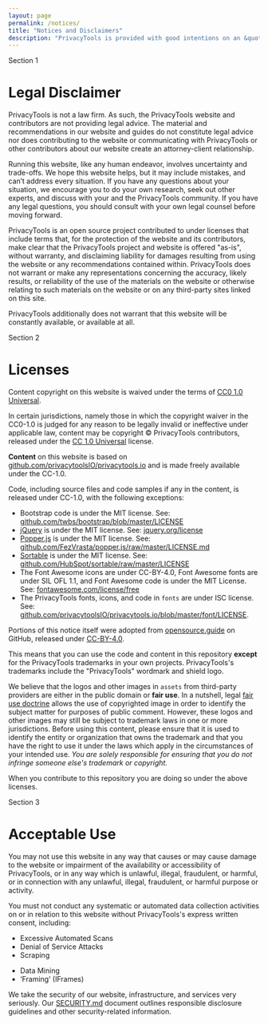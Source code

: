 ```yaml
---
layout: page
permalink: /notices/
title: "Notices and Disclaimers"
description: "PrivacyTools is provided with good intentions on an &quot;as-is&quot; basis, without warranty, and disclaiming liability for damages."
---
```


<span class="badge badge-secondary mt-5">Section 1</span>
# Legal Disclaimer

<span class="lead">PrivacyTools is not a law firm. As such, the PrivacyTools website and contributors are not providing legal advice. The material and recommendations in our website and guides do not constitute legal advice nor does contributing to the website or communicating with PrivacyTools or other contributors about our website create an attorney-client relationship.</span>

Running this website, like any human endeavor, involves uncertainty and trade-offs. We hope this website helps, but it may include mistakes, and can’t address every situation. If you have any questions about your situation, we encourage you to do your own research, seek out other experts, and discuss with your and the PrivacyTools community. If you have any legal questions, you should consult with your own legal counsel before moving forward.

PrivacyTools is an open source project contributed to under licenses that include terms that, for the protection of the website and its contributors, make clear that the PrivacyTools project and website is offered "as-is", without warranty, and disclaiming liability for damages resulting from using the website or any recommendations contained within. PrivacyTools does not warrant or make any representations concerning the accuracy, likely results, or reliability of the use of the materials on the website or otherwise relating to such materials on the website or on any third-party sites linked on this site.

PrivacyTools additionally does not warrant that this website will be constantly available, or available at all.

<span class="badge badge-secondary mt-5">Section 2</span>
# Licenses

<span class="lead">Content copyright on this website is waived under the terms of [CC0 1.0 Universal](https://github.com/privacytoolsIO/privacytools.io/blob/master/LICENSE.txt).</span>

In certain jurisdictions, namely those in which the copyright waiver in the CC0-1.0 is judged for any reason to be legally invalid or ineffective under applicable law, content may be copyright &copy; PrivacyTools contributors, released under the [CC 1.0 Universal](https://github.com/privacytoolsIO/privacytools.io/blob/master/LICENSE.txt) license.

**Content** on this website is based on [github.com/privacytoolsIO/privacytools.io](https://github.com/privacytoolsIO/privacytools.io) and is made freely available under the CC-1.0.

Code, including source files and code samples if any in the content, is released under CC-1.0, with the following exceptions:

- Bootstrap code is under the MIT license. See: [github.com/twbs/bootstrap/blob/master/LICENSE](https://github.com/twbs/bootstrap/blob/master/LICENSE)
- [jQuery](https://github.com/privacytoolsIO/privacytools.io/blob/master/assets/js/jquery-3.3.1.min.js) is under the MIT license. See: [jquery.org/license](https://jquery.org/license/)
- [Popper.js](https://github.com/privacytoolsIO/privacytools.io/blob/master/assets/js/popper.min.js) is under the MIT license. See: [github.com/FezVrasta/popper.js/raw/master/LICENSE.md](https://github.com/FezVrasta/popper.js/raw/master/LICENSE.md)
- [Sortable](https://github.com/privacytoolsIO/privacytools.io/blob/master/assets/js/sortable.min.js) is under the MIT license. See: [github.com/HubSpot/sortable/raw/master/LICENSE](https://github.com/HubSpot/sortable/raw/master/LICENSE)
- The Font Awesome icons are under CC-BY-4.0, Font Awesome fonts are under SIL OFL 1.1, and Font Awesome code is under the MIT License. See: [fontawesome.com/license/free](https://fontawesome.com/license/free)
- The PrivacyTools fonts, icons, and code in `fonts` are under ISC license. See: [github.com/privacytoolsIO/privacytools.io/blob/master/font/LICENSE](https://github.com/privacytoolsIO/privacytools.io/blob/master/font/LICENSE).

Portions of this notice itself were adopted from [opensource.guide](https://github.com/github/opensource.guide/blob/master/notices.md) on GitHub, released under [CC-BY-4.0](https://github.com/github/opensource.guide/blob/master/LICENSE).

This means that you can use the code and content in this repository **except** for the PrivacyTools trademarks in your own projects. PrivacyTools's trademarks include the "PrivacyTools" wordmark and shield logo.

We believe that the logos and other images in `assets` from third-party providers are either in the public domain or **fair use**. In a nutshell, legal [fair use doctrine](https://en.wikipedia.org/wiki/Fair_use) allows the use of copyrighted image in order to identify the subject matter for purposes of public comment. However, these logos and other images may still be subject to trademark laws in one or more jurisdictions. Before using this content, please ensure that it is used to identify the entity or organization that owns the trademark and that you have the right to use it under the laws which apply in the circumstances of your intended use. *You are solely responsible for ensuring that you do not infringe someone else's trademark or copyright.*

When you contribute to this repository you are doing so under the above licenses.

<span class="badge badge-secondary mt-5">Section 3</span>
# Acceptable Use

<span class="lead">You may not use this website in any way that causes or may cause damage to the website or impairment of the availability or accessibility of PrivacyTools, or in any way which is unlawful, illegal, fraudulent, or harmful, or in connection with any unlawful, illegal, fraudulent, or harmful purpose or activity.</span>

You must not conduct any systematic or automated data collection activities on or in relation to this website without PrivacyTools's express written consent, including:

* Excessive Automated Scans
* Denial of Service Attacks
* Scraping
- Data Mining
- ‘Framing’ (IFrames)

We take the security of our website, infrastructure, and services very seriously. Our [SECURITY.md](https://github.com/privacytoolsIO/.github/blob/master/SECURITY.md) document outlines responsible disclosure guidelines and other security-related information.
